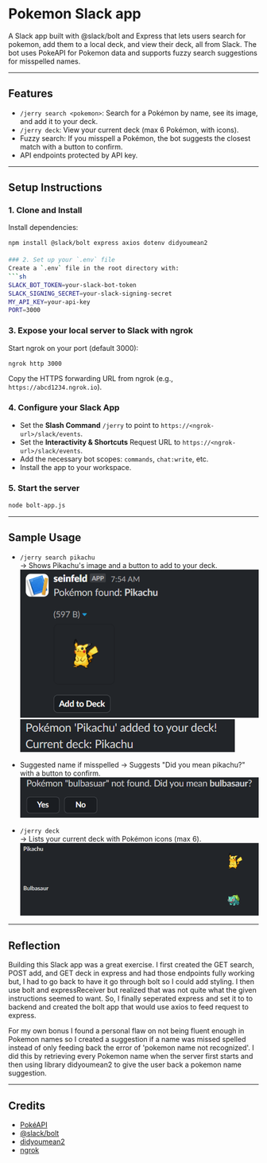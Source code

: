 # Pokemon Slack app

A Slack app built with @slack/bolt and Express that lets users search for pokemon, add them to a local deck, and view their deck, all from Slack. The bot uses PokeAPI for Pokemon data and supports fuzzy search suggestions for misspelled names.

---

## Features
- `/jerry search <pokemon>`: Search for a Pokémon by name, see its image, and add it to your deck.
- `/jerry deck`: View your current deck (max 6 Pokémon, with icons).
- Fuzzy search: If you misspell a Pokémon, the bot suggests the closest match with a button to confirm.
- API endpoints protected by API key.

---

## Setup Instructions

### 1. Clone and Install
Install dependencies:
  ```sh
  npm install @slack/bolt express axios dotenv didyoumean2

### 2. Set up your `.env` file
Create a `.env` file in the root directory with:
```sh
SLACK_BOT_TOKEN=your-slack-bot-token
SLACK_SIGNING_SECRET=your-slack-signing-secret
MY_API_KEY=your-api-key
PORT=3000
```

### 3. Expose your local server to Slack with ngrok

Start ngrok on your port (default 3000):
```sh
ngrok http 3000
```
Copy the HTTPS forwarding URL from ngrok (e.g., `https://abcd1234.ngrok.io`).

### 4. Configure your Slack App
- Set the **Slash Command** `/jerry` to point to `https://<ngrok-url>/slack/events`.
- Set the **Interactivity & Shortcuts** Request URL to `https://<ngrok-url>/slack/events`.
- Add the necessary bot scopes: `commands`, `chat:write`, etc.
- Install the app to your workspace.

### 5. Start the server
```sh
node bolt-app.js
```

---

## Sample Usage

- `/jerry search pikachu`  
  → Shows Pikachu's image and a button to add to your deck.
![Sample Pikachu](imgs/search-screenshot.png) 
![Sample Pikachu](imgs/add-screenshot.png)

- Suggested name if misspelled 
  → Suggests "Did you mean pikachu?" with a button to confirm.
  ![Sample Pikachu](imgs/suggestion-screenshot.png)
- `/jerry deck`  
  → Lists your current deck with Pokémon icons (max 6).
  ![Sample Pikachu](imgs/deck-screenshot.png)
---

## Reflection
Building this Slack app was a great exercise. I first created the GET search, POST add, and GET deck in express and had those endpoints fully working but, I had to go back to have it go through bolt so I could add styling. I then use bolt and expressReceiver but realized that was not quite what the given instructions seemed to want. So, I finally seperated express and set it to to backend and created the bolt app that would use axios to feed request to express. 

For my own bonus I found a personal flaw on not being fluent enough in Pokemon names so I created a suggestion if a name was missed spelled instead of only feeding back the error of 'pokemon name not recognized'. I did this by retrieving every Pokemon name when the server first starts and then using library didyoumean2 to give the user back a pokemon name suggestion.

---

## Credits
- [PokéAPI](https://pokeapi.co/)
- [@slack/bolt](https://slack.dev/bolt/)
- [didyoumean2](https://www.npmjs.com/package/didyoumean2)
- [ngrok](https://ngrok.com/)
